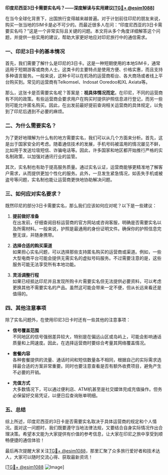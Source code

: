 **印度尼西亚3日卡需要实名吗？——深度解读与实用建议[[TG💪+ @esim1088](https://t.me/s/esim1088)]**

在当今全球化背景下，出国旅行变得越来越普遍。对于计划前往印尼的朋友来说，购买一张当地的SIM卡是必不可少的。而最近很多人在问：“印度尼西亚的3日卡需要实名吗？”这是一个非常实际且关键的问题。本文将从多个角度详细解答这个问题，并提供一些实用的建议，帮助大家更好地应对印尼旅行中的通信需求。

### 一、印尼3日卡的基本情况

首先，我们需要了解什么是印尼的3日卡。这是一种短期使用的本地SIM卡，通常适用于短期游客或商务人士。这类卡的主要特点是使用方便、价格实惠，而且支持多种语言服务。一般来说，这种卡可以在机场的运营商柜台、各大商场或者线上平台购买到。常见的运营商有Telkomsel、Indosat Ooredoo和XL Axiata等。

那么，这张卡是否需要实名呢？答案是：**视具体情况而定**。在印尼，不同的运营商有不同的政策。有些运营商会要求用户在购买时提供护照信息进行登记，而另一些则可能允许匿名购买。因此，在出发前最好提前查询相关运营商的具体规定，以免到了印尼后遇到不必要的麻烦。

### 二、为什么需要实名？

为了更好地理解为什么有的地方需要实名，我们可以从几个方面来分析。首先，这是出于国家安全的考虑。随着通信技术的发展，手机号码被滥用的情况屡见不鲜，比如用于发送垃圾短信、诈骗电话等。因此，许多国家和地区都开始推行严格的实名制政策，以加强对通讯行业的监管。

其次，实名制也有助于提高服务质量。通过实名认证，运营商能够更精准地了解客户需求，从而提供更加个性化的服务。此外，一旦发生紧急情况，如丢失手机或被盗号等问题，实名制也能让运营商更快地协助解决问题。

### 三、如何应对实名要求？

既然印尼的部分3日卡需要实名，那么我们应该如何应对呢？以下是一些建议：

1. **提前做好准备**  
   在出发前，仔细查阅目标运营商的官方网站或咨询客服，明确是否需要实名以及所需材料。一般来说，护照是最通用的身份证明文件。确保你的护照信息完整无误，并随身携带。

2. **选择合适的购买渠道**  
   如果担心实名问题，可以选择那些支持匿名购买的运营商或渠道。例如，一些大型电商平台可能会提供无需实名的虚拟号码服务。不过需要注意的是，这些服务可能无法享受所有本地功能。

3. **灵活调整行程**  
   如果已经抵达印尼并且发现所购卡片需要实名但无法提供必要资料，可以考虑更换其他不需要实名的产品。虽然这可能会带来一定不便，但从长远来看还是值得的。

### 四、其他注意事项

除了实名问题外，在使用印尼3日卡时还有一些其他的注意事项：

- **信号覆盖范围**  
  不同地区的信号强弱差异较大，特别是在偏远山区或岛屿上，可能会影响通话质量和上网速度。因此，在选择运营商时要综合考量其网络覆盖情况。

- **套餐内容**  
  各种套餐提供的流量、通话时间和短信数量各不相同，根据自己的实际需求选择最合适的方案非常重要。同时也要注意查看是否有额外收费项目，避免产生不必要的开销。

- **充值方式**  
  大多数情况下，可以通过便利店、ATM机甚至是社交媒体完成充值操作。但务必保留好交易凭证，以便日后查询账单明细。

### 五、总结

综上所述，印度尼西亚的3日卡是否需要实名取决于具体运营商的规定和个人情况。面对这一问题时，我们既要遵守当地法律法规，又要结合自身实际情况作出合理决策。希望本文能为大家提供有价值的参考信息，让大家在印尼之旅中享受到顺畅便捷的通信体验！

最后再次提醒大家关注[TG💪+ @esim1088](https://t.me/s/esim1088)，那里汇聚了众多旅行爱好者和技术达人，大家可以随时交流心得、获取最新资讯！  

[[TG💪+ @esim1088](https://t.me/s/esim1088) ![Image](https://i.postimg.cc/4NQfJmqS/Snipaste-2025-05-13-00-14-12.png)]
